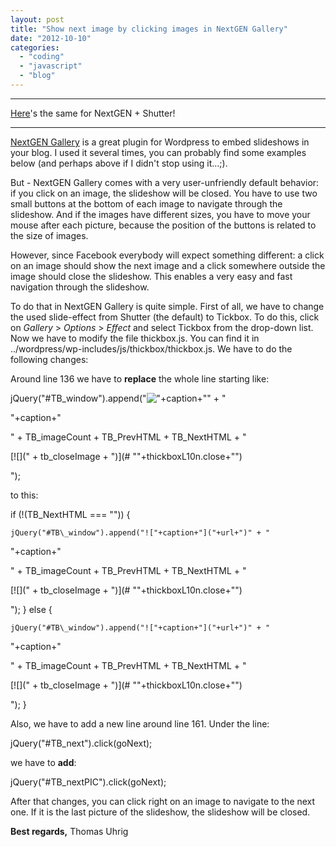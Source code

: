 ```yaml
---
layout: post
title: "Show next image by clicking images in NextGEN Gallery"
date: "2012-10-10"
categories: 
  - "coding"
  - "javascript"
  - "blog"
---
```


* * *

[Here](http://tuhrig.de/show-next-image-by-clicking-images-in-nextgen-gallery-with-shutter-effect/)'s the same for NextGEN + Shutter!

* * *

[NextGEN Gallery](http://www.nextgen-gallery.com) is a great plugin for Wordpress to embed slideshows in your blog. I used it several times, you can probably find some examples below (and perhaps above if I didn't stop using it...;).

But - NextGEN Gallery comes with a very user-unfriendly default behavior: if you click on an image, the slideshow will be closed. You have to use two small buttons at the bottom of each image to navigate through the slideshow. And if the images have different sizes, you have to move your mouse after each picture, because the position of the buttons is related to the size of images.

However, since Facebook everybody will expect something different: a click on an image should show the next image and a click somewhere outside the image should close the slideshow. This enables a very easy and fast navigation through the slideshow.

To do that in NextGEN Gallery is quite simple. First of all, we have to change the used slide-effect from Shutter (the default) to Tickbox. To do this, click on _Gallery_ > _Options_ > _Effect_ and select Tickbox from the drop-down list. Now we have to modify the file thickbox.js. You can find it in ../wordpress/wp-includes/js/thickbox/thickbox.js. We have to do the following changes:

Around line 136 we have to **replace** the whole line starting like:

jQuery("#TB\_window").append("!["+caption+"]("+url+")" + "

"+caption+"

" + TB\_imageCount + TB\_PrevHTML + TB\_NextHTML + "

[![](" + tb_closeImage + ")](# ""+thickboxL10n.close+"")

");

to this:

if (!(TB\_NextHTML === "")) {

    jQuery("#TB\_window").append("!["+caption+"]("+url+")" + "

"+caption+"

" + TB\_imageCount + TB\_PrevHTML + TB\_NextHTML + "

[![](" + tb_closeImage + ")](# ""+thickboxL10n.close+"")

");
}
else {

    jQuery("#TB\_window").append("!["+caption+"]("+url+")" + "

"+caption+"

" + TB\_imageCount + TB\_PrevHTML + TB\_NextHTML + "

[![](" + tb_closeImage + ")](# ""+thickboxL10n.close+"")

");
}

Also, we have to add a new line around line 161. Under the line:

jQuery("#TB\_next").click(goNext);

we have to **add**:

jQuery("#TB\_nextPIC").click(goNext);

After that changes, you can click right on an image to navigate to the next one. If it is the last picture of the slideshow, the slideshow will be closed.

**Best regards,** Thomas Uhrig
